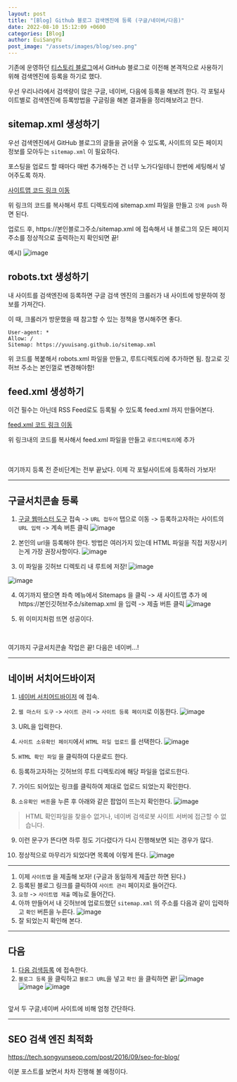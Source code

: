 ```yaml
---
layout: post
title: "[Blog] Github 블로그 검색엔진에 등록 (구글/네이버/다음)"
date: 2022-08-10 15:12:09 +0600
categories: [Blog]
author: EuiSangYu
post_image: "/assets/images/blog/seo.png"
---
```


기존에 운영하던 [티스토리 블로그](https://coding-plant.tistory.com/)에서 GitHub 블로그로 이전해 본격적으로 사용하기 위해 검색엔진에 등록을 하기로 했다.

우선 우리나라에서 검색량이 많은 구글, 네이버, 다음에 등록을 해보려 한다. 각 포털사이트별로 검색엔진에 등록방법을 구글링을 해본 결과들을 정리해보려고 한다.


## sitemap.xml 생성하기
우선 검색엔진에서 GitHub 블로그의 글들을 긁어올 수 있도록, 사이트의 모든 페이지 정보를 모아두는 `sitemap.xml` 이 필요하다.

포스팅을 업로드 할 때마다 매번 추가해주는 건 너무 노가다일테니 한번에 세팅해서 넣어주도록 하자.

[사이트맵 코드 링크 이동](https://github.com/yuuisang/yuuisang.github.io/blob/main/sitemap.xml)


위 링크의 코드를 복사해서 루트 디렉토리에 sitemap.xml 파일을 만들고 `깃에 push` 하면 된다.

업로드 후, https://본인블로그주소/sitemap.xml 에 접속해서 내 블로그의 모든 페이지 주소를 정상적으로 출력하는지 확인되면 끝!

예시)
![image](https://user-images.githubusercontent.com/58925978/187135859-3a8241be-aee9-4e87-b652-873c3a49f3a0.png)

## robots.txt 생성하기
내 사이트를 검색엔진에 등록하면 구글 검색 엔진의 크롤러가 내 사이트에 방문하여 정보를 가져간다.

이 때, 크롤러가 방문했을 때 참고할 수 있는 정책을 명시해주면 좋다.

```
User-agent: *
Allow: /
Sitemap: https://yuuisang.github.io/sitemap.xml
```

위 코드를 복붙해서 robots.xml 파일을 만들고, 루트디렉토리에 추가하면 됨.
참고로 깃허브 주소는 본인껄로 변경해야함!

## feed.xml 생성하기
이건 필수는 아닌데 RSS Feed로도 등록될 수 있도록 feed.xml 까지 만들어본다.

[feed.xml 코드 링크 이동](https://github.com/yuuisang/yuuisang.github.io/blob/main/feed.xml)


위 링크내의 코드를 복사해서 feed.xml 파일을 만들고 `루트디렉토리`에 추가

<br><br>
여기까지 등록 전 준비단계는 전부 끝났다.
이제  각 포털사이트에 등록하러 가보자!

---

## 구글서치콘솔 등록
1. [구글 웹마스터 도구](https://search.google.com/search-console?resource_id=https%3A%2F%2Fyuuisang.github.io%2F&hl=ko) 접속 -> `URL 접두어` 탭으로 이동 -> 등록하고자하는 사이트의 `URL 입력` -> 계속 버튼 클릭
![image](https://user-images.githubusercontent.com/58925978/187135899-95aff5c2-671e-4fee-a62e-1638693fabee.png)

2. 본인의 url을 등록해야 한다. 방법은 여러가지 있는데 HTML 파일을 직접 저장시키는게 가장 권장사항이다.
![image](https://user-images.githubusercontent.com/58925978/187135957-4c46cbf7-bd86-4916-913a-eaab4a3e40ff.png)

3. 이 파일을 깃허브 디렉토리 내 루트에 저장!
![image](https://user-images.githubusercontent.com/58925978/187135983-5663ccdb-093f-4378-b8ff-0ce03d92bdb4.png)

![image](https://user-images.githubusercontent.com/58925978/187136000-707fcaea-9ce2-44b1-b227-af7fe1fe3c88.png)

4. 여기까지 됐으면 좌측 메뉴에서 Sitemaps 을 클릭 -> 새 사이트맵 추가 에 https://본인깃허브주소/sitemap.xml 을 입력 -> 제출 버튼 클릭
![image](https://user-images.githubusercontent.com/58925978/187136026-6c3346d6-6b8f-47c0-bdb4-a5d31b316cd7.png)

5. 위 이미지처럼 뜨면 성공이다.

<br>

여기까지 구글서치콘솔 작업은 끝! 다음은 네이버...!

---
## 네이버 서치어드바이저
1. [네이버 서치어드바이저](https://searchadvisor.naver.com/) 에 접속.
2. `웹 마스터 도구` -> `사이트 관리` -> `사이트 등록 페이지`로 이동한다.
![image](https://user-images.githubusercontent.com/58925978/187136054-d87bdf3a-2868-44fb-8ca7-7e408d348056.png)
3. URL을 입력한다.
4. `사이트 소유확인 페이지`에서 `HTML 파일 업로드` 를 선택한다.
![image](https://user-images.githubusercontent.com/58925978/187136078-c325a160-fd32-4d43-9dd4-5b9ebec0abd6.png)

5. `HTML 확인 파일` 을 클릭하여 다운로드 한다.
6. 등록하고자하는 깃허브의 루트 디렉토리에 해당 파일을 업로드한다.
7. 가이드 되어있는 링크를 클릭하여 제대로 업로드 되었는지 확인한다.
8. `소유확인 버튼`을 누른 후 아래와 같은 팝업이 뜨는지 확인한다.
![image](https://user-images.githubusercontent.com/58925978/187136101-55ecbdc0-cad2-4f4b-a2a2-b4ff48db2f3c.png)

> HTML 확인파일을 찾을수 없거나, 네이버 검색로봇 사이트 서버에 접근할 수 없습니다.

9. 이런 문구가 뜬다면 하루 정도 기다렸다가 다시 진행해보면 되는 경우가 많다.

10. 정상적으로 마무리가 되었다면 목록에 이렇게 뜬다.
![image](https://user-images.githubusercontent.com/58925978/187136135-32e36a14-4cce-4fd3-b2dc-eb082321c22a.png)

---

1. 이제 `사이트맵` 을 제출해 보자!
(구글과 동일하게 제출만 하면 된다.)
2. 등록된 블로그 링크를 클릭하여 `사이트 관리` 페이지로 들어간다.
3. `요청` -> `사이트맵 제출` 메뉴로 들어간다.
4. 아까 만들어서 내 깃허브에 업로드했던 `sitemap.xml` 의 주소를 다음과 같이 입력하고 `확인` 버튼을 누른다.
![image](https://user-images.githubusercontent.com/58925978/187136178-946c22e2-ce3a-4e8d-b048-e687554d4a5e.png)
5. 잘 되었는지 확인해 본다.

---

## 다음 
1. [다음 검색등록](https://register.search.daum.net/index.daum) 에 접속한다.
2. `블로그 등록` 을 클릭하고 `블로그 URL`을 넣고 `확인` 을 클릭하면 끝!
![image](https://user-images.githubusercontent.com/58925978/187136232-6b795b1d-2669-4913-951c-914a0ff3491a.png)
![image](https://user-images.githubusercontent.com/58925978/187136289-be20981e-6404-4096-92b6-29f0c869d434.png)
![image](https://user-images.githubusercontent.com/58925978/187136312-e92bad6c-d1b7-4ce6-a6c2-492e8056e42f.png)

<br>
앞서 두 구글,네이버 사이트에 비해 엄청 간단하다.

---

## SEO 검색 엔진 최적화
https://tech.songyunseop.com/post/2016/09/seo-for-blog/

이분 포스트를 보면서 차차 진행해 볼 예정이다.


